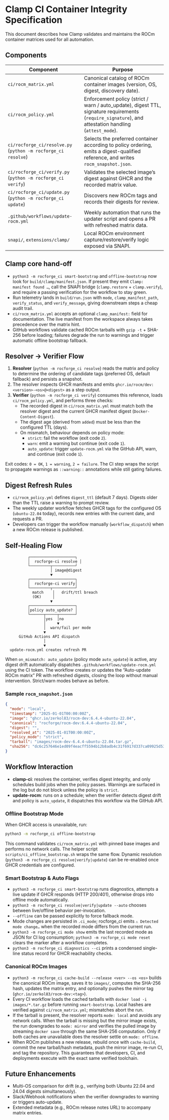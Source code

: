 # Clamp CI Container Integrity Specification

This document describes how Clamp validates and maintains the ROCm container matrices used for all automation.

## Components

| Component | Purpose |
|-----------|---------|
| `ci/rocm_matrix.yml` | Canonical catalog of ROCm container images (version, OS, digest, discovery date). |
| `ci/rocm_policy.yml` | Enforcement policy (strict / warn / auto_update), digest TTL, signature requirements (`require_signature`), and attestation handling (`attest_mode`). |
| `ci/rocforge_ci/resolve.py` (`python -m rocforge_ci resolve`) | Selects the preferred container according to policy ordering, emits a digest-qualified reference, and writes `rocm_snapshot.json`. |
| `ci/rocforge_ci/verify.py` (`python -m rocforge_ci verify`) | Validates the selected image’s digest against GHCR and the recorded matrix value. |
| `ci/rocforge_ci/update.py` (`python -m rocforge_ci update`) | Discovers new ROCm tags and records their digests for review. |
| `.github/workflows/update-rocm.yml` | Weekly automation that runs the updater script and opens a PR with refreshed matrix data. |
| `snapi/`, `extensions/clamp/` | Local ROCm environment capture/restore/verify logic exposed via SNAPI. |

## Clamp core hand-off

- `python3 -m rocforge_ci smart-bootstrap` and `offline-bootstrap` now look for
  `build/clamp/manifest.json`. If present they emit `Clamp: manifest found …`, call the
  SNAPI bridge (`clamp.restore` + `clamp.verify`), and require a passing verification for
  the workflow to stay green.
- Run telemetry lands in `build/run.json` with `mode`, `clamp_manifest_path`,
  `verify_status`, and `verify_message`, giving downstream steps a cheap audit trail.
- `ci/rocm_matrix.yml` accepts an optional `clamp_manifest:` field for documentation. The
  live manifest from the workspace always takes precedence over the matrix hint.
- GitHub workflows validate cached ROCm tarballs with `gzip -t` + SHA-256 before loading;
  failures degrade the run to warnings and trigger automatic offline bootstrap fallback.

## Resolver → Verifier Flow

1. **Resolver** (`python -m rocforge_ci resolve`) reads the matrix and policy to determine the ordering of candidate tags (preferred OS, default fallback) and persists a snapshot.
2. The resolver inspects GHCR manifests and emits `ghcr.io/rocm/dev:<version>-<os>@<digest>` as a step output.
3. **Verifier** (`python -m rocforge_ci verify`) consumes this reference, loads `ci/rocm_policy.yml`, and performs three checks:
   - The recorded digest in `ci/rocm_matrix.yml` must match both the resolver digest and the current GHCR manifest digest (`Docker-Content-Digest`).
   - The digest age (derived from `added`) must be less than the configured TTL (days).
   - On mismatch, behaviour depends on policy mode:
     - `strict`: fail the workflow (exit code `2`).
     - `warn`: emit a warning but continue (exit code `1`).
     - `auto_update`: trigger `update-rocm.yml` via the GitHub API, warn, and continue (exit code `1`).

Exit codes: `0 = OK`, `1 = warning`, `2 = failure`. The CI step wraps the script to propagate warnings as `::warning::` annotations while still gating failures.

## Digest Refresh Rules

- `ci/rocm_policy.yml` defines `digest_ttl` (default 7 days). Digests older than the TTL raise a warning to prompt review.
- The weekly updater workflow fetches GHCR tags for the configured OS (`ubuntu-22.04` today), records new entries with the current date, and requests a PR.
- Developers can trigger the workflow manually (`workflow_dispatch`) when a new ROCm release is published.

## Self-Healing Flow

```
          ┌────────────────────┐
          │  rocforge-ci resolve │
          └─────────┬──────────┘
                    │ image@digest
                    ▼
          ┌────────────────────┐
          │  rocforge-ci verify│
          └─────────┬──────────┘
            match    │   drift/ttl breach
            (OK)     │
                    ▼
          ┌────────────────────┐
          │policy auto_update? │
          └──────┬─────┬───────┘
                 │yes  │no
                 │     ▼
                 │  warn/fail per mode
                 ▼
      GitHub Actions API dispatch
                 │
                 ▼
  update-rocm.yml creates refresh PR
```

When `on_mismatch: auto_update` (policy mode `auto_update`) is active, any digest drift automatically dispatches `.github/workflows/update-rocm.yml` using the CI token. The workflow creates or updates the “Auto-update ROCm matrix” PR with refreshed digests, closing the loop without manual intervention. Strict/warn modes behave as before.

### Sample `rocm_snapshot.json`

```json
{
  "mode": "local",
  "timestamp": "2025-01-01T00:00:00Z",
  "image": "ghcr.io/zerkol83/rocm-dev:6.4.4-ubuntu-22.04",
  "canonical": "rocforge/rocm-dev:6.4.4-ubuntu-22.04",
  "digest": "",
  "resolved_at": "2025-01-01T00:00:00Z",
  "policy_mode": "strict",
  "tarball": "images/rocm-dev-6.4.4-ubuntu-22.04.tar.gz",
  "sha256": "dc6c257646e1ed09f4eacff5594b12b8adb4c31f6917d337ca09925d536e629a"
}
```

## Workflow Interaction

- **clamp-ci**: resolves the container, verifies digest integrity, and only schedules build jobs when the policy passes. Warnings are surfaced in the log but do not block unless the policy is `strict`.
- **update-rocm**: runs on a schedule; when the verifier detects digest drift and policy is `auto_update`, it dispatches this workflow via the GitHub API.

### Offline Bootstrap Mode

When GHCR access is unavailable, run:

```bash
python3 -m rocforge_ci offline-bootstrap
```

This command validates `ci/rocm_matrix.yml` with pinned base images and performs no
network calls. The helper script `scripts/ci_offline_bootstrap.sh` wraps the same flow.
Dynamic resolution (`python3 -m rocforge_ci resolve|verify|update`) can be re-enabled
once GHCR credentials are configured.

### Smart Bootstrap & Auto Flags

- `python3 -m rocforge_ci smart-bootstrap` runs diagnostics, attempts a live update if
  GHCR responds (HTTP 200/401), otherwise drops into offline mode automatically.
- `python3 -m rocforge_ci resolve|verify|update --auto` chooses between live/offline
  behavior per-invocation.
- `--offline` can be passed explicitly to force fallback mode.
- Mode changes are persisted in `.ci_mode`; rocforge_ci emits `⚠️ Detected mode change…`
  when the recorded mode differs from the current run.
- `python3 -m rocforge_ci mode show` emits the last recorded mode as JSON for CI log
  consumption; `python3 -m rocforge_ci mode reset` clears the marker after a workflow
  completes.
- `python3 -m rocforge_ci diagnostics --ci` prints a condensed single-line status record
  for GHCR reachability checks.

### Canonical ROCm Images

- `python3 -m rocforge_ci cache-build --release <ver> --os <os>` builds the canonical
  ROCm image, saves it to `images/`, computes the SHA-256 hash, updates the matrix entry,
  and optionally pushes the mirror tag (`ghcr.io/zerkol83/rocm-dev:<tag>`).
- Every CI workflow loads the cached tarballs with `docker load -i images/*.tar.gz`
  before running `smart-bootstrap`. Local hashes are verified against
  `ci/rocm_matrix.yml`; mismatches abort the run.
- If the tarball is present, the resolver reports `mode: local` and avoids any network
  calls. When the tarball is missing but the mirror image exists, the run downgrades to
  `mode: mirror` and verifies the pulled image by streaming `docker save` through the same
  SHA-256 computation. Only if both caches are unavailable does the resolver settle on
  `mode: offline`.
- When ROCm publishes a new release, rebuild once with `cache-build`, commit the new
  tarball/hash metadata, push the mirror image, re-run CI, and tag the repository. This
  guarantees that developers, CI, and deployments execute with the exact same verified
  toolchain.

## Future Enhancements

- Multi-OS comparison for drift (e.g., verifying both Ubuntu 22.04 and 24.04 digests simultaneously).
- Slack/Webhook notifications when the verifier downgrades to warning or triggers auto-update.
- Extended metadata (e.g., ROCm release notes URL) to accompany matrix entries.
